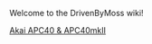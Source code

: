 Welcome to the DrivenByMoss wiki!

[Akai APC40 & APC40mkII](https://github.com/git-moss/DrivenByMoss/wiki/Akai-APC40-&-Akai-APC40mkII)